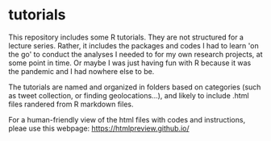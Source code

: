 # tutorials

This repository includes some R tutorials. They are not structured for a lecture series. Rather, it includes the packages and codes I had to learn 'on the go' to conduct the analyses I needed to for my own research projects, at some point in time. Or maybe I was just having fun with R because it was the pandemic and I had nowhere else to be.

The tutorials are named and organized in folders based on categories (such as tweet collection, or finding geolocations...), and likely to include .html files randered from R markdown files. 

For a human-friendly view of the html files with codes and instructions, pleae use this webpage: https://htmlpreview.github.io/
